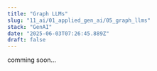 ```yaml
---
title: "Graph LLMs"
slug: "11_ai/01_applied_gen_ai/05_graph_llms"
stack: "GenAI"
date: "2025-06-03T07:26:45.889Z"
draft: false
---
```


comming soon...